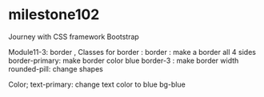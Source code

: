 ﻿# milestone102
Journey with CSS framework Bootstrap

Module11-3: 
border , 
Classes for border : 
border : make a border all 4 sides 
border-primary: make border color blue 
border-3 : make border width
rounded-pill: change shapes

Color;
text-primary: change text color to blue
bg-blue


